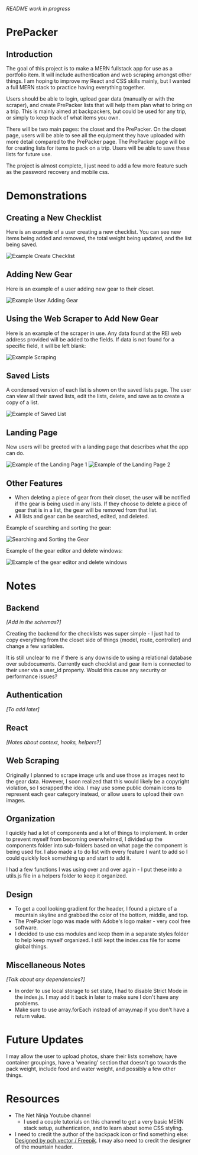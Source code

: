 *README work in progress*

# PrePacker

## Introduction

The goal of this project is to make a MERN fullstack app for use as a portfolio item. It will include authentication and web scraping amongst other things. I am hoping to improve my React and CSS skills mainly, but I wanted a full MERN stack to practice having everything together.

Users should be able to login, upload gear data (manually or with the scraper), and create PrePacker lists that will help them plan what to bring on a trip. This is mainly aimed at backpackers, but could be used for any trip, or simply to keep track of what items you own.

There will be two main pages: the closet and the PrePacker. On the closet page, users will be able to see all the equipment they have uploaded with more detail compared to the PrePacker page. The PrePacker page will be for creating lists for items to pack on a trip. Users will be able to save these lists for future use.

The project is almost complete, I just need to add a few more feature such as the password recovery and mobile css.

# Demonstrations

## Creating a New Checklist

Here is an example of a user creating a new checklist. You can see new items being added and removed, the total weight being updated, and the list being saved.

![Example Create Checklist](https://i.imgur.com/Eg7UaJZ.gif)

## Adding New Gear

Here is an example of a user adding new gear to their closet.

![Example User Adding Gear](https://i.imgur.com/q0HrfX7.gif)

## Using the Web Scraper to Add New Gear

Here is an example of the scraper in use. Any data found at the REI web address provided will be added to the fields. If data is not found for a specific field, it will be left blank:

![Example Scraping](https://i.imgur.com/4s4mVma.gif)

## Saved Lists

A condensed version of each list is shown on the saved lists page. The user can view all their saved lists, edit the lists, delete, and save as to create a copy of a list.

![Example of Saved List](https://i.imgur.com/zm38F5x.gif)

## Landing Page

New users will be greeted with a landing page that describes what the app can do.

![Example of the Landing Page 1](https://i.imgur.com/rw6tks3.png)
![Example of the Landing Page 2](https://i.imgur.com/3M6M2C0.png)

## Other Features

- When deleting a piece of gear from their closet, the user will be notified if the gear is being used in any lists. If they choose to delete a piece of gear that is in a list, the gear will be removed from that list.
- All lists and gear can be searched, edited, and deleted.

Example of searching and sorting the gear:

![Searching and Sorting the Gear](https://i.imgur.com/HOcRzo6.gif)

Example of the gear editor and delete windows:

![Example of the gear editor and delete windows](https://i.imgur.com/cDapgBW.gif)

# Notes

## Backend

*[Add in the schemas?]*

Creating the backend for the checklists was super simple - I just had to copy everything from the closet side of things (model, route, controller) and change a few variables.

It is still unclear to me if there is any downside to using a relational database over subdocuments. Currently each checklist and gear item is connected to their user via a user_id property. Would this cause any security or performance issues?

## Authentication

*[To add later]*

## React

*[Notes about context, hooks, helpers?]*

## Web Scraping

Originally I planned to scrape image urls and use those as images next to the gear data. However, I soon realized that this would likely be a copyright violation, so I scrapped the idea. I may use some public domain icons to represent each gear category instead, or allow users to upload their own images.

## Organization

I quickly had a lot of components and a lot of things to implement. In order to prevent myself from becoming overwhelmed, I divided up the components folder into sub-folders based on what page the component is being used for. I also made a to do list with every feature I want to add so I could quickly look something up and start to add it.

I had a few functions I was using over and over again - I put these into a utils.js file in a helpers folder to keep it organized.

## Design

- To get a cool looking gradient for the header, I found a picture of a mountain skyline and grabbed the color of the bottom, middle, and top.
- The PrePacker logo was made with Adobe's logo maker - very cool free software.
- I decided to use css modules and keep them in a separate styles folder to help keep myself organized. I still kept the index.css file for some global things.


## Miscellaneous Notes

*[Talk about any dependencies?]*

- In order to use local storage to set state, I had to disable Strict Mode in the index.js. I may add it back in later to make sure I don't have any problems.
- Make sure to use array.forEach instead of array.map if you don't have a return value.

# Future Updates

I may allow the user to upload photos, share their lists somehow, have container groupings, have a 'wearing' section that doesn't go towards the pack weight, include food and water weight, and possibly a few other things.

# Resources

- The Net Ninja Youtube channel
  - I used a couple tutorials on this channel to get a very basic MERN stack setup, authentication, and to learn about some CSS styling.
- I need to credit the author of the backpack icon or find something else: <a href="http://www.freepik.com">Designed by pch.vector / Freepik</a>. I may also need to credit the designer of the mountain header.